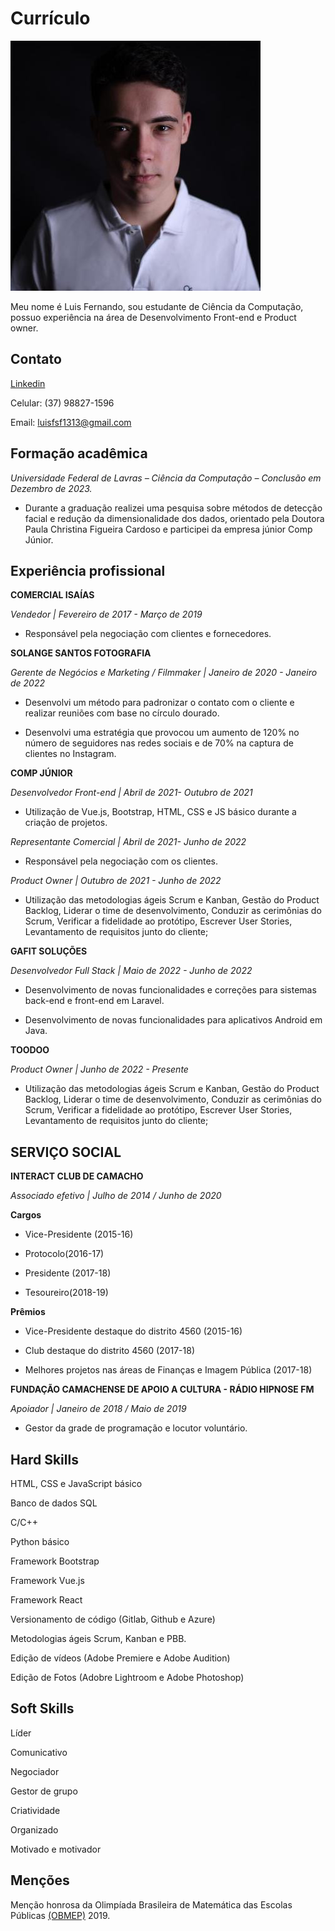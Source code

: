 # Currículo
![Minha imagem](https://github.com/luis131313/minhabio-gcc259/blob/a4fc0c1f2139ac3bf5aff04456c07fc29e3d4337/72032386.jfif)

Meu nome é Luis Fernando, sou estudante de Ciência da Computação, possuo experiência na área de Desenvolvimento Front-end e Product owner.

## Contato

[Linkedin](https://br.linkedin.com/in/luisferreira13)

Celular: (37) 98827-1596

Email: luisfsf1313@gmail.com

## Formação acadêmica

*Universidade Federal de Lavras – Ciência da Computação – Conclusão em Dezembro de 2023.*

* Durante a graduação realizei uma pesquisa sobre métodos de detecção facial e redução da dimensionalidade dos dados, orientado pela Doutora Paula Christina Figueira Cardoso e participei da empresa júnior Comp Júnior.

## Experiência profissional

**COMERCIAL ISAÍAS**

*Vendedor | Fevereiro de 2017 - Março de 2019*

* Responsável pela negociação com clientes e fornecedores.

**SOLANGE SANTOS FOTOGRAFIA**

*Gerente de Negócios e Marketing / Filmmaker | Janeiro de 2020 - Janeiro   de 2022*

* Desenvolvi um método para padronizar o contato com o cliente e realizar reuniões com base no círculo dourado.

* Desenvolvi uma estratégia que provocou um aumento de 120% no número de seguidores nas redes sociais e de 70% na captura de clientes no Instagram. 

**COMP JÚNIOR**

*Desenvolvedor Front-end | Abril de 2021- Outubro de 2021*

* Utilização de Vue.js, Bootstrap, HTML, CSS e JS básico durante a criação de projetos. 

*Representante Comercial | Abril de 2021- Junho de 2022*

* Responsável pela negociação com os clientes. 

*Product Owner | Outubro de 2021 - Junho de 2022*

* Utilização das metodologias ágeis Scrum e Kanban, Gestão do Product Backlog, Liderar o time de desenvolvimento, Conduzir as cerimônias do Scrum, Verificar a fidelidade ao protótipo, Escrever User Stories, Levantamento de requisitos junto do cliente;

**GAFIT SOLUÇÕES**

*Desenvolvedor Full Stack | Maio de 2022 - Junho de 2022*

* Desenvolvimento de novas funcionalidades e correções para sistemas back-end e front-end em Laravel.

* Desenvolvimento de novas funcionalidades para aplicativos Android em Java.

**TOODOO**

*Product Owner | Junho de 2022 - Presente*

* Utilização das metodologias ágeis Scrum e Kanban, Gestão do Product Backlog, Liderar o time de desenvolvimento, Conduzir as cerimônias do Scrum, Verificar a fidelidade ao protótipo, Escrever User Stories, Levantamento de requisitos junto do cliente;

## SERVIÇO SOCIAL

**INTERACT CLUB DE CAMACHO**

*Associado efetivo | Julho de 2014 / Junho de 2020*

**Cargos**

* Vice-Presidente (2015-16)

* Protocolo(2016-17)

* Presidente (2017-18)

* Tesoureiro(2018-19)

**Prêmios**

* Vice-Presidente destaque do distrito 4560 (2015-16)

* Club destaque do distrito 4560 (2017-18)

* Melhores projetos nas áreas de Finanças e Imagem Pública (2017-18)

**FUNDAÇÃO CAMACHENSE DE APOIO A CULTURA - RÁDIO HIPNOSE FM**

*Apoiador | Janeiro de 2018 / Maio de 2019*

* Gestor da grade de programação e locutor voluntário.

## Hard Skills

HTML, CSS e JavaScript básico

Banco de dados SQL

C/C++

Python básico

Framework Bootstrap

Framework Vue.js

Framework React

Versionamento de código (Gitlab, Github e Azure)

Metodologias ágeis Scrum, Kanban e PBB.

Edição de vídeos (Adobe Premiere e Adobe Audition) 

Edição de Fotos (Adobre Lightroom e Adobe Photoshop) 

## Soft Skills

Líder 

Comunicativo

Negociador 

Gestor de grupo 

Criatividade

Organizado

Motivado e motivador


## Menções

Menção honrosa da Olimpíada Brasileira de Matemática das Escolas Públicas [(OBMEP)](http://www.obmep.org.br/) 2019.
